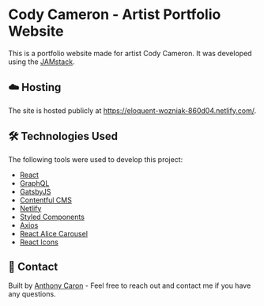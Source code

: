 # Cody Cameron - Artist Portfolio Website
This is a portfolio website made for artist Cody Cameron. It was developed using the [JAMstack](https://jamstack.org/).

## :cloud: Hosting
The site is hosted publicly at https://eloquent-wozniak-860d04.netlify.com/.

## :hammer_and_wrench: Technologies Used
The following tools were used to develop this project:
* [React](https://reactjs.org/)
* [GraphQL](https://graphql.org/)
* [GatsbyJS](https://www.gatsbyjs.org/)
* [Contentful CMS](https://www.contentful.com/)
* [Netlify](https://www.netlify.com/)
* [Styled Components](https://www.styled-components.com/)
* [Axios](https://github.com/axios/axios)
* [React Alice Carousel](https://www.npmjs.com/package/react-alice-carousel)
* [React Icons](https://react-icons.netlify.com/#/)

## :wave: Contact
Built by [Anthony Caron](https://github.com/antcar112) - Feel free to reach out and contact me if you have any questions. 
